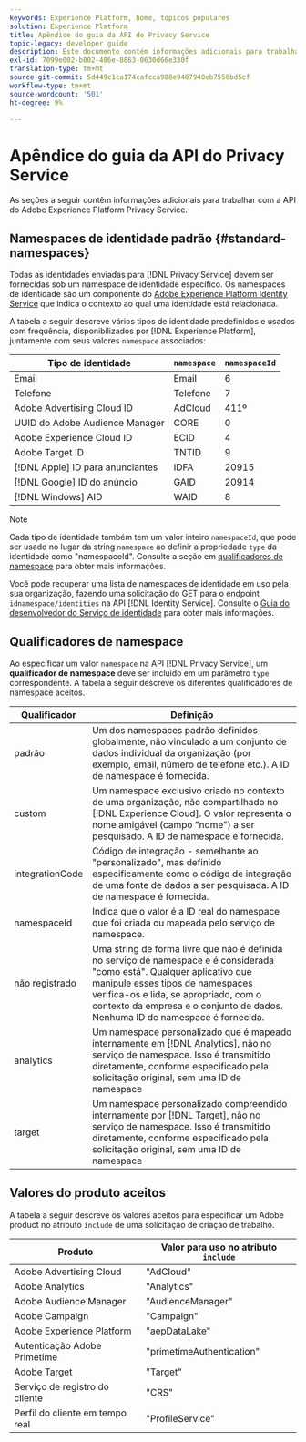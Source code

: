 ```yaml
---
keywords: Experience Platform, home, tópicos populares
solution: Experience Platform
title: Apêndice do guia da API do Privacy Service
topic-legacy: developer guide
description: Este documento contém informações adicionais para trabalhar com a API do Privacy Service.
exl-id: 7099e002-b802-486e-8863-0630d66e330f
translation-type: tm+mt
source-git-commit: 5d449c1ca174cafcca988e9487940eb7550bd5cf
workflow-type: tm+mt
source-wordcount: '501'
ht-degree: 9%

---
```


# Apêndice do guia da API do Privacy Service

As seções a seguir contêm informações adicionais para trabalhar com a API do Adobe Experience Platform Privacy Service.

## Namespaces de identidade padrão {#standard-namespaces}

Todas as identidades enviadas para [!DNL Privacy Service] devem ser fornecidas sob um namespace de identidade específico. Os namespaces de identidade são um componente do [Adobe Experience Platform Identity Service](../../identity-service/home.md) que indica o contexto ao qual uma identidade está relacionada.

A tabela a seguir descreve vários tipos de identidade predefinidos e usados com frequência, disponibilizados por [!DNL Experience Platform], juntamente com seus valores `namespace` associados:

| Tipo de identidade | `namespace` | `namespaceId` |
| --- | --- | --- |
| Email | Email | 6 |
| Telefone | Telefone | 7 |
| Adobe Advertising Cloud ID | AdCloud | 411º |
| UUID do Adobe Audience Manager | CORE | 0 |
| Adobe Experience Cloud ID | ECID | 4 |
| Adobe Target ID | TNTID | 9 |
| [!DNL Apple] ID para anunciantes | IDFA | 20915 |
| [!DNL Google] ID do anúncio | GAID | 20914 |
| [!DNL Windows] AID | WAID | 8 |

>[!NOTE]
>
>Cada tipo de identidade também tem um valor inteiro `namespaceId`, que pode ser usado no lugar da string `namespace` ao definir a propriedade `type` da identidade como &quot;namespaceId&quot;. Consulte a seção em [qualificadores de namespace](#namespace-qualifiers) para obter mais informações.

Você pode recuperar uma lista de namespaces de identidade em uso pela sua organização, fazendo uma solicitação do GET para o endpoint `idnamespace/identities` na API [!DNL Identity Service]. Consulte o [Guia do desenvolvedor do Serviço de identidade](../../identity-service/api/getting-started.md) para obter mais informações.

## Qualificadores de namespace

Ao especificar um valor `namespace` na API [!DNL Privacy Service], um **qualificador de namespace** deve ser incluído em um parâmetro `type` correspondente. A tabela a seguir descreve os diferentes qualificadores de namespace aceitos.

| Qualificador | Definição |
| --------- | ---------- |
| padrão | Um dos namespaces padrão definidos globalmente, não vinculado a um conjunto de dados individual da organização (por exemplo, email, número de telefone etc.). A ID de namespace é fornecida. |
| custom | Um namespace exclusivo criado no contexto de uma organização, não compartilhado no [!DNL Experience Cloud]. O valor representa o nome amigável (campo &quot;nome&quot;) a ser pesquisado. A ID de namespace é fornecida. |
| integrationCode | Código de integração - semelhante ao &quot;personalizado&quot;, mas definido especificamente como o código de integração de uma fonte de dados a ser pesquisada. A ID de namespace é fornecida. |
| namespaceId | Indica que o valor é a ID real do namespace que foi criada ou mapeada pelo serviço de namespace. |
| não registrado | Uma string de forma livre que não é definida no serviço de namespace e é considerada &quot;como está&quot;. Qualquer aplicativo que manipule esses tipos de namespaces verifica-os e lida, se apropriado, com o contexto da empresa e o conjunto de dados. Nenhuma ID de namespace é fornecida. |
| analytics | Um namespace personalizado que é mapeado internamente em [!DNL Analytics], não no serviço de namespace. Isso é transmitido diretamente, conforme especificado pela solicitação original, sem uma ID de namespace |
| target | Um namespace personalizado compreendido internamente por [!DNL Target], não no serviço de namespace. Isso é transmitido diretamente, conforme especificado pela solicitação original, sem uma ID de namespace |

## Valores do produto aceitos

A tabela a seguir descreve os valores aceitos para especificar um Adobe product no atributo `include` de uma solicitação de criação de trabalho.

| Produto | Valor para uso no atributo `include` |
--- | ---
| Adobe Advertising Cloud | &quot;AdCloud&quot; |
| Adobe Analytics | &quot;Analytics&quot; |
| Adobe Audience Manager | &quot;AudienceManager&quot; |
| Adobe Campaign | &quot;Campaign&quot; |
| Adobe Experience Platform | &quot;aepDataLake&quot; |
| Autenticação Adobe Primetime | &quot;primetimeAuthentication&quot; |
| Adobe Target | &quot;Target&quot; |
| Serviço de registro do cliente | &quot;CRS&quot; |
| Perfil do cliente em tempo real | &quot;ProfileService&quot; |
